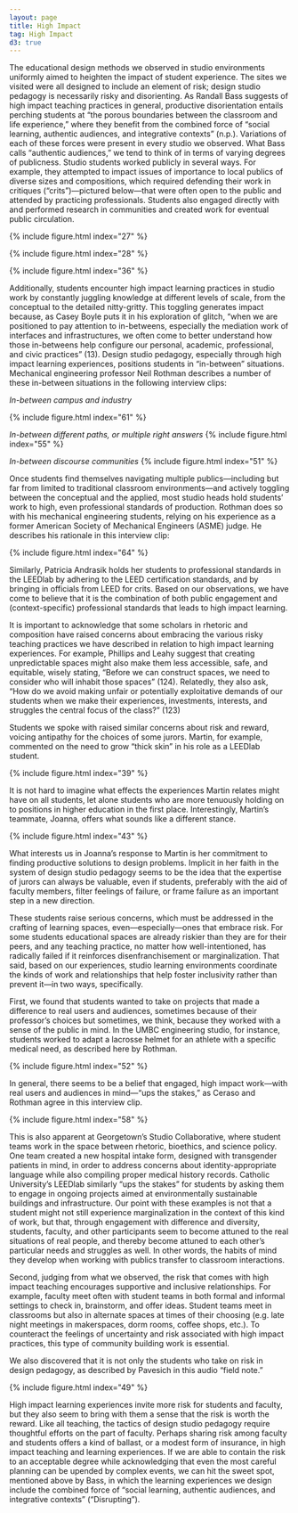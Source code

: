 ```yaml
---
layout: page
title: High Impact
tag: High Impact
d3: true
---
```



The educational design methods we observed in studio environments uniformly aimed to heighten the impact of student experience. The sites we visited were all designed to include an element of risk; design studio pedagogy is necessarily risky and disorienting. As Randall Bass suggests of high impact teaching practices in general, productive disorientation entails perching students at “the porous boundaries between the classroom and life experience,” where they benefit from the combined force of “social learning, authentic audiences, and integrative contexts” (n.p.). Variations of each of these forces were present in every studio we observed. What Bass calls “authentic audiences,” we tend to think of in terms of varying degrees of publicness. Studio students worked publicly in several ways. For example, they attempted to impact issues of importance to local publics of diverse sizes and compositions, which required defending their work in critiques (“crits”)—pictured below—that were often open to the public and attended by practicing professionals. Students also engaged directly with and performed research in communities and created work for eventual public circulation.  

{% include figure.html index="27" %}

{% include figure.html index="28" %}

{% include figure.html index="36" %}


Additionally, students encounter high impact learning practices in studio work by constantly juggling knowledge at different levels of scale, from the conceptual to the detailed nitty-gritty. This toggling generates impact because, as Casey Boyle puts it in his exploration of glitch, “when we are positioned to pay attention to in-betweens, especially the mediation work of interfaces and infrastructures, we often come to better understand how those in-betweens help configure our personal, academic, professional, and civic practices” (13). Design studio pedagogy, especially through high impact learning experiences, positions students in “in-between” situations. Mechanical engineering professor Neil Rothman describes a number of these in-between situations in the following interview clips:

*In-between campus and industry*

{% include figure.html index="61" %}

*In-between different paths, or multiple right answers*
{% include figure.html index="55" %}
	
*In-between discourse communities*
{% include figure.html index="51" %}

Once students find themselves navigating multiple publics—including but far from limited to traditional classroom environments—and actively toggling between the conceptual and the applied, most studio heads hold students’ work to high, even professional standards of production. Rothman does so with his mechanical engineering students, relying on his experience as a former American Society of Mechanical Engineers (ASME) judge. He describes his rationale in this interview clip:

{% include figure.html index="64" %}

Similarly, Patricia Andrasik holds her students to professional standards in the LEEDlab by adhering to the LEED certification standards, and by bringing in officials from LEED for crits. Based on our observations, we have come to believe that it is the combination of both public engagement and (context-specific) professional standards that leads to high impact learning. 

It is important to acknowledge that some scholars in rhetoric and composition have raised concerns about embracing the various risky teaching practices we have described in relation to high impact learning experiences. For example, Phillips and Leahy suggest that creating unpredictable spaces might also make them less accessible, safe, and equitable, wisely stating, “Before we can construct spaces, we need to consider who will inhabit those spaces” (124). Relatedly, they also ask, “How do we avoid making unfair or potentially exploitative demands of our students when we make their experiences, investments, interests, and struggles the central focus of the class?” (123)

Students we spoke with raised similar concerns about risk and reward, voicing antipathy for the choices of some jurors. Martin, for example, commented on the need to grow “thick skin” in his role as a LEEDlab student. 

{% include figure.html index="39" %}

It is not hard to imagine what effects the experiences Martin relates might have on all students, let alone students who are more tenuously holding on to positions in higher education in the first place. Interestingly, Martin’s teammate, Joanna, offers what sounds like a different stance.

{% include figure.html index="43" %}

What interests us in Joanna’s response to Martin is her commitment to finding productive solutions to design problems. Implicit in her faith in the system of design studio pedagogy seems to be the idea that the expertise of jurors can always be valuable, even if students, preferably with the aid of faculty members, filter feelings of failure, or frame failure as an important step in a new direction.

These students raise serious concerns, which must be addressed in the crafting of learning spaces, even—especially—ones that embrace risk. For some students educational spaces are already riskier than they are for their peers, and any teaching practice, no matter how well-intentioned, has radically failed if it reinforces disenfranchisement or marginalization. That said, based on our experiences, studio learning environments coordinate the kinds of work and relationships that help foster inclusivity rather than prevent it—in two ways, specifically. 

First, we found that students wanted to take on projects that made a difference to real users and audiences, sometimes because of their professor’s choices but sometimes, we think, because they worked with a sense of the public in mind. In the UMBC engineering studio, for instance, students worked to adapt a lacrosse helmet for an athlete with a specific medical need, as described here by Rothman.

{% include figure.html index="52" %}

In general, there seems to be a belief that engaged, high impact work—with real users and audiences in mind—“ups the stakes,” as Ceraso and Rothman agree in this interview clip.

{% include figure.html index="58" %}

This is also apparent at Georgetown’s Studio Collaborative, where student teams work in the space between rhetoric, bioethics, and science policy. One team created a new hospital intake form, designed with transgender patients in mind, in order to address concerns about identity-appropriate language while also compiling proper medical history records. Catholic University’s LEEDlab similarly “ups the stakes” for students by asking them to engage in ongoing projects aimed at environmentally sustainable buildings and infrastructure. Our point with these examples is not that a student might not still experience marginalization in the context of this kind of work, but that, through engagement with difference and diversity, students, faculty, and other participants seem to become attuned to the real situations of real people, and thereby become attuned to each other’s particular needs and struggles as well. In other words, the habits of mind they develop when working with publics transfer to classroom interactions.

Second, judging from what we observed, the risk that comes with high impact teaching encourages supportive and inclusive relationships. For example, faculty meet often with student teams in both formal and informal settings to check in, brainstorm, and offer ideas. Student teams meet in classrooms but also in alternate spaces at times of their choosing (e.g. late night meetings in makerspaces, dorm rooms, coffee shops, etc.). To counteract the feelings of uncertainty and risk associated with high impact practices, this type of community building work is essential. 

We also discovered that it is not only the students who take on risk in design pedagogy, as described by Pavesich in this audio “field note.”

{% include figure.html index="49" %}
	
High impact learning experiences invite more risk for students and faculty, but they also seem to bring with them a sense that the risk is worth the reward. Like all teaching, the tactics of design studio pedagogy require thoughtful efforts on the part of faculty. Perhaps sharing risk among faculty and students offers a kind of ballast, or a modest form of insurance, in high impact teaching and learning experiences. If we are able to contain the risk to an acceptable degree while acknowledging that even the most careful planning can be upended by complex events, we can hit the sweet spot, mentioned above by Bass, in which the learning experiences we design include the combined force of “social learning, authentic audiences, and integrative contexts” (“Disrupting”).
